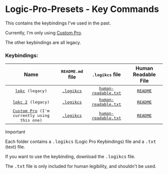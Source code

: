 # Logic-Pro-Presets - Key Commands

This contains the keybindings I've used in the past.

Currently, I'm only using [Custom Pro](Key%20Commands/Custom%20Pro).

The other keybindings are all legacy.

### Keybindings:
Name | <samp>README.md</samp> file | <samp>.logikcs</samp> file | Human Readable File
:-: | :-: | :-: | :-:
| <samp>[lpkc](Key%20Commands/lpkc) (legacy)</samp> | [<samp>.logikcs</samp>](Key%20Commands/lpkc/lpkc.logikcs) | [<samp>human-readable.txt</samp>](Key%20Commands/lpkc/human-readable.txt) | [<samp>README</samp>](Key%20Commands/lpkc/README.md)
| <samp>[lpkc 2](Key%20Commands/lpkc) (legacy)</samp> | [<samp>.logikcs</samp>](Key%20Commands/lpkc%202/lpkc.logikcs) | [<samp>human-readable.txt</samp>](Key%20Commands/lpkc%202/human-readable.txt) | [<samp>README</samp>](Key%20Commands/lpkc%202/README.md)
| <samp>[Custom Pro](Key%20Commands/lpkc) (I'm currently using this one)</samp> | [<samp>.logikcs</samp>](Key%20Commands/Custom%20Pro/lpkc.logikcs) | [<samp>human-readable.txt</samp>](Key%20Commands/Custom%20Pro/human-readable.txt) | [<samp>README</samp>](Key%20Commands/Custom%20Pro/README.md)

> [!important]
> Each folder contains a <samp>.logikcs</samp> (Logic Pro Keybindings) file and a <samp>.txt</samp> (text) file.
>
> If you want to use the keybinding, download the <samp>.logikcs</samp> file.
>
> The <samp>.txt</samp> file is only included for human legibility, and shouldn't be used.
